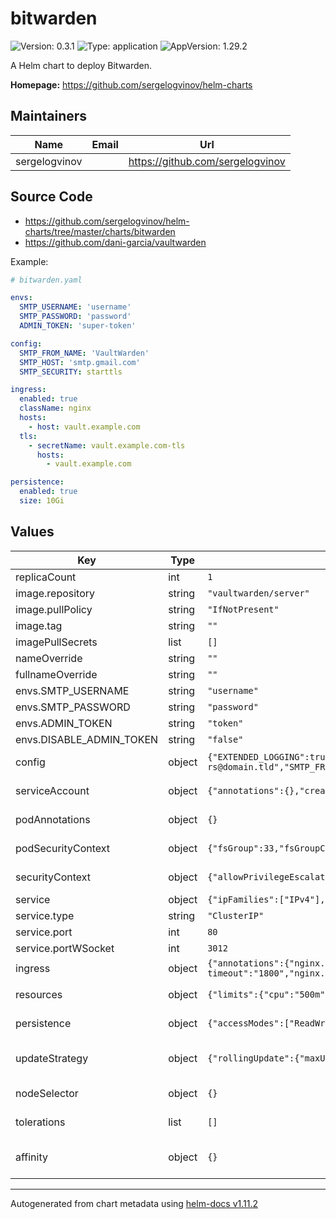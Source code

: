 # bitwarden

![Version: 0.3.1](https://img.shields.io/badge/Version-0.3.1-informational?style=flat-square) ![Type: application](https://img.shields.io/badge/Type-application-informational?style=flat-square) ![AppVersion: 1.29.2](https://img.shields.io/badge/AppVersion-1.29.2-informational?style=flat-square)

A Helm chart to deploy Bitwarden.

**Homepage:** <https://github.com/sergelogvinov/helm-charts>

## Maintainers

| Name | Email | Url |
| ---- | ------ | --- |
| sergelogvinov |  | <https://github.com/sergelogvinov> |

## Source Code

* <https://github.com/sergelogvinov/helm-charts/tree/master/charts/bitwarden>
* <https://github.com/dani-garcia/vaultwarden>

Example:

```yaml
# bitwarden.yaml

envs:
  SMTP_USERNAME: 'username'
  SMTP_PASSWORD: 'password'
  ADMIN_TOKEN: 'super-token'

config:
  SMTP_FROM_NAME: 'VaultWarden'
  SMTP_HOST: 'smtp.gmail.com'
  SMTP_SECURITY: starttls

ingress:
  enabled: true
  className: nginx
  hosts:
    - host: vault.example.com
  tls:
    - secretName: vault.example.com-tls
      hosts:
        - vault.example.com

persistence:
  enabled: true
  size: 10Gi
```

## Values

| Key | Type | Default | Description |
|-----|------|---------|-------------|
| replicaCount | int | `1` |  |
| image.repository | string | `"vaultwarden/server"` |  |
| image.pullPolicy | string | `"IfNotPresent"` |  |
| image.tag | string | `""` | Overrides the image tag whose default is the chart appVersion. |
| imagePullSecrets | list | `[]` |  |
| nameOverride | string | `""` |  |
| fullnameOverride | string | `""` |  |
| envs.SMTP_USERNAME | string | `"username"` | smtp username |
| envs.SMTP_PASSWORD | string | `"password"` | smtp password |
| envs.ADMIN_TOKEN | string | `"token"` | Admin token, use `/vaultwarden hash` to encrypt password |
| envs.DISABLE_ADMIN_TOKEN | string | `"false"` | After creation, better to disable admin portal |
| config | object | `{"EXTENDED_LOGGING":true,"INVITATIONS_ALLOWED":true,"INVITATION_ORG_NAME":"Bitwarden","ORG_ATTACHMENT_LIMIT":1048576,"ROCKET_CLI_COLORS":"off","ROCKET_WORKERS":10,"SHOW_PASSWORD_HINT":false,"SIGNUPS_ALLOWED":false,"SIGNUPS_DOMAINS_WHITELIST":"domain.tld","SIGNUPS_VERIFY":false,"SMTP_FROM":"bitwarden-rs@domain.tld","SMTP_FROM_NAME":"Vault","SMTP_HOST":"smtp.domain.tld","SMTP_PORT":587,"SMTP_SECURITY":"starttls","USER_ATTACHMENT_LIMIT":1048576,"WEB_VAULT_ENABLED":true}` | Official documentation https://github.com/dani-garcia/vaultwarden/wiki/Configuration-overview |
| serviceAccount | object | `{"annotations":{},"create":false,"name":""}` | Pods Service Account. ref: https://kubernetes.io/docs/tasks/configure-pod-container/configure-service-account/ |
| podAnnotations | object | `{}` | Annotations for pod. ref: https://kubernetes.io/docs/concepts/overview/working-with-objects/annotations/ |
| podSecurityContext | object | `{"fsGroup":33,"fsGroupChangePolicy":"OnRootMismatch","runAsGroup":33,"runAsNonRoot":true,"runAsUser":33}` | Pod Security Context. ref: https://kubernetes.io/docs/tasks/configure-pod-container/security-context/#set-the-security-context-for-a-pod |
| securityContext | object | `{"allowPrivilegeEscalation":false,"capabilities":{"drop":["ALL"]},"runAsGroup":33,"runAsUser":33,"seccompProfile":{"type":"RuntimeDefault"}}` | Container Security Context. ref: https://kubernetes.io/docs/tasks/configure-pod-container/security-context/#set-the-security-context-for-a-pod |
| service | object | `{"ipFamilies":["IPv4"],"port":80,"portWSocket":3012,"type":"ClusterIP"}` | Bitwarden service parameters ref: https://kubernetes.io/docs/user-guide/services/ |
| service.type | string | `"ClusterIP"` | service type |
| service.port | int | `80` | service port |
| service.portWSocket | int | `3012` | websocket service port |
| ingress | object | `{"annotations":{"nginx.ingress.kubernetes.io/limit-connections":"25","nginx.ingress.kubernetes.io/limit-rps":"15","nginx.ingress.kubernetes.io/proxy-body-size":"1024m","nginx.ingress.kubernetes.io/proxy-connect-timeout":"10","nginx.ingress.kubernetes.io/proxy-read-timeout":"1800","nginx.ingress.kubernetes.io/proxy-send-timeout":"1800"},"className":"nginx","enabled":false,"hosts":[{"host":"vault.local"}],"tls":[]}` | Bitwarden ingress parameters ref: http://kubernetes.io/docs/user-guide/ingress/ |
| resources | object | `{"limits":{"cpu":"500m","memory":"256Mi"},"requests":{"cpu":"100m","memory":"128Mi"}}` | Resource requests and limits. ref: https://kubernetes.io/docs/user-guide/compute-resources/ |
| persistence | object | `{"accessModes":["ReadWriteOnce"],"annotations":{},"enabled":false,"size":"10Gi"}` | Persistence parameters ref: https://kubernetes.io/docs/user-guide/persistent-volumes/ |
| updateStrategy | object | `{"rollingUpdate":{"maxUnavailable":1},"type":"RollingUpdate"}` | Controller deployment update stategy type. ref: https://kubernetes.io/docs/concepts/workloads/controllers/deployment/#updating-a-deployment |
| nodeSelector | object | `{}` | Node labels for controller assignment. ref: https://kubernetes.io/docs/user-guide/node-selection/ |
| tolerations | list | `[]` | Tolerations for controller assignment. ref: https://kubernetes.io/docs/concepts/configuration/taint-and-toleration/ |
| affinity | object | `{}` | Affinity for controller assignment. ref: https://kubernetes.io/docs/concepts/configuration/assign-pod-node/#affinity-and-anti-affinity |

----------------------------------------------
Autogenerated from chart metadata using [helm-docs v1.11.2](https://github.com/norwoodj/helm-docs/releases/v1.11.2)
